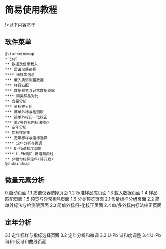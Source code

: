# 简易使用教程

!>以下内容基于

## 软件菜单

```plantuml
@startmindmap
* 分析
** 数据及信息载入
*** 质谱仪器选择
**** 标样库信息
*** 载入质谱测量数据
*** 样品匹配
*** 数据预览与异常数据剔除
**** 同类样品对比
** 含量分析
*** 量标样分组
*** 简单外标与检测限
*** 简单外标归一化校正
*** 单/多外标内标法校正
** 定年分析
** 均标样定年
*** 定年标样与指标选择
**** 定年分析与微调
*** U-Pb谐和度调整
**** U-Pb谐和-反谐和曲线
** 非物匀标样定年(待开发)
@endmindmap
```

## 微量元素分析
0.启动页面
1.1 质谱仪器选择页面
1.2 标准样品库页面
1.3 载入数据页面
1.4 样品匹配页面
1.5 预览与异常剔除页面
1.6 分类预览页面
2.1 含量标样分组页面
2.2 简单外标法与检测限页面
2.3 简单外标归-化校正页面
2.4 单/多外标内标法校正页面

## 定年分析
3.1 定年标样与指标选择页面
3.2 定年分析和微调
3.3 U-Pb 谐和度调整
3.4 U-Pb 谐和-反谐和曲线页面
